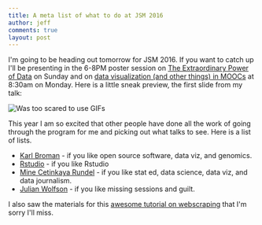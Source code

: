 ```yaml
---
title: A meta list of what to do at JSM 2016
author: jeff
comments: true
layout: post
---
```


I'm going to be heading out tomorrow for JSM 2016. If you want to catch up I'll be presenting in the 6-8PM poster session on [The Extraordinary Power of Data](https://www.amstat.org/meetings/jsm/2016/onlineprogram/ActivityDetails.cfm?SessionID=213079) on Sunday and on [data visualization (and other things) in MOOCs](https://www.amstat.org/meetings/jsm/2016/onlineprogram/ActivityDetails.cfm?SessionID=212543) at 8:30am on Monday. Here is a little sneak preview, the first slide from my talk:

![Was too scared to use GIFs](https://raw.githubusercontent.com/simplystats/simplystats.github.io/master/_images/firstslide.jpg)

This year  I am so excited that other people have done all the work of going through the program for me and picking out what talks to see. Here is a list of lists. 

* [Karl Broman](https://kbroman.wordpress.com/2016/07/27/my-jsm-2016-itinerary/) - if you like open source software, data viz, and genomics. 
* [Rstudio](https://blog.rstudio.org/2016/07/19/discover-r-and-rstudio-at-jsm-2016-chicago/)  - if you like Rstudio
* [Mine Cetinkaya Rundel](http://citizen-statistician.org/2016/07/29/my-jsm2016-itinerary/) - if you like stat ed, data science, data viz, and data journalism. 
* [Julian Wolfson](https://twitter.com/DrJWolfson/status/758990552754827264) - if you like missing sessions and guilt. 

I also saw the materials for this [awesome tutorial on webscraping](https://github.com/simonmunzert/rscraping-jsm-2016) that I'm sorry I'll miss. 


